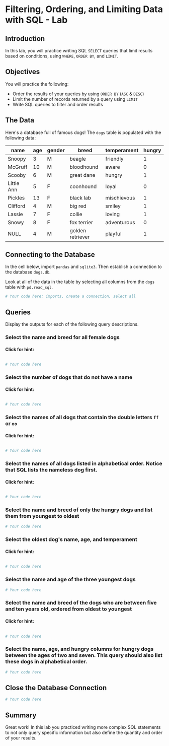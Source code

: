 # Filtering, Ordering, and Limiting Data with SQL - Lab


## Introduction
In this lab, you will practice writing SQL `SELECT` queries that limit results based on conditions, using `WHERE`, `ORDER BY`, and `LIMIT`.

## Objectives
You will practice the following:

* Order the results of your queries by using `ORDER BY` (`ASC` & `DESC`)
* Limit the number of records returned by a query using `LIMIT`
* Write SQL queries to filter and order results

## The Data

Here's a database full of famous dogs!  The `dogs` table is populated with the following data:

|name      |age    |gender |breed           |temperament|hungry |
|----------|-------|-------|----------------|-----------|-------|
|Snoopy    |3      |M      |beagle          |friendly   |1      |
|McGruff   |10     |M      |bloodhound      |aware      |0      |
|Scooby    |6      |M      |great dane      |hungry     |1      |
|Little Ann|5      |F      |coonhound       |loyal      |0      |
|Pickles   |13     |F      |black lab       |mischievous|1      |
|Clifford  |4      |M      |big red         |smiley     |1      |
|Lassie    |7      |F      |collie          |loving     |1      |
|Snowy     |8      |F      |fox terrier     |adventurous|0      |
|NULL      |4      |M      |golden retriever|playful    |1      |

## Connecting to the Database

In the cell below, import `pandas` and `sqlite3`. Then establish a connection to the database `dogs.db`.

Look at all of the data in the table by selecting all columns from the `dogs` table with `pd.read_sql`.


```python
# Your code here; imports, create a connection, select all
```

 

## Queries

Display the outputs for each of the following query descriptions.

### Select the name and breed for all female dogs

<details>
    <summary style="cursor: pointer; display: inline"><h4>Click for hint:</h4></summary>
    <p>Use <code>WHERE</code> with the <code>=</code> operator</p>
</details>


```python
# Your code here
```

### Select the number of dogs that do not have a name

<details>
    <summary style="cursor: pointer; display: inline"><h4>Click for hint:</h4></summary>
    <p>Use <code>COUNT</code> and <code>IS NULL</code></p>
</details>


```python
# Your code here
```

### Select the names of all dogs that contain the double letters `ff` or `oo`

<details>
    <summary style="cursor: pointer; display: inline"><h4>Click for hint:</h4></summary>
    <p>Use <code>LIKE</code>, <code>%</code>, and <code>OR</code></p>
</details>


```python
# Your code here
```

### Select the names of all dogs listed in alphabetical order.  Notice that SQL lists the nameless dog first.

<details>
    <summary style="cursor: pointer; display: inline"><h4>Click for hint:</h4></summary>
    <p>Use <code>ORDER BY</code></p>
</details>


```python
# Your code here
```

### Select the name and breed of only the hungry dogs and list them from youngest to oldest


```python
# Your code here
```

### Select the oldest dog's name, age, and temperament

<details>
    <summary style="cursor: pointer; display: inline"><h4>Click for hint:</h4></summary>
    <p>Use <code>ORDER BY</code> with <code>LIMIT</code></p>
</details>


```python
# Your code here
```

### Select the name and age of the three youngest dogs


```python
# Your code here
```

### Select the name and breed of the dogs who are between five and ten years old, ordered from oldest to youngest

<details>
    <summary style="cursor: pointer; display: inline"><h4>Click for hint:</h4></summary>
    <p>Use <code>WHERE</code> with <code>BETWEEN</code></p>
</details>


```python
# Your code here
```

### Select the name, age, and hungry columns for hungry dogs between the ages of two and seven.  This query should also list these dogs in alphabetical order.


```python
# Your code here
```

## Close the Database Connection


```python
# Your code here
```

## Summary

Great work! In this lab you practiced writing more complex SQL statements to not only query specific information but also define the quantity and order of your results. 
